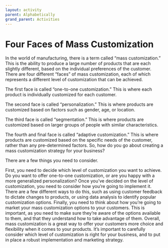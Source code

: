 ```yaml
---
layout: activity
parent: Alphabetically
grand_parent: Activities
---
```


# Four Faces of Mass Customization

In the world of manufacturing, there is a term called “mass customization.” This is the ability to produce a large number of products that are each slightly different, based on the individual preferences of the customer. There are four different “faces” of mass customization, each of which represents a different level of customization that can be achieved. 

The first face is called “one-to-one customization.” This is where each product is individually customized for each customer. 

The second face is called “personalization.” This is where products are customized based on factors such as gender, age, or location. 

The third face is called “segmentation.” This is where products are customized based on larger groups of people with similar characteristics. 

The fourth and final face is called “adaptive customization.” This is where products are customized based on the specific needs of the customer, rather than any pre-determined factors. So, how do you go about creating a mass customization strategy for your business? 

There are a few things you need to consider. 

First, you need to decide which level of customization you want to achieve. Do you want to offer one-to-one customization, or are you happy with a more generalized personalization? Once you’ve decided on the level of customization, you need to consider how you’re going to implement it. There are a few different ways to do this, such as using customer feedback to dictate changes to products, or using data analysis to identify popular customization options. Finally, you need to think about how you’re going to market your mass customization options to your customers. This is important, as you need to make sure they’re aware of the options available to them, and that they understand how to take advantage of them. Overall, mass customization is a great way to offer your customers more choice and flexibility when it comes to your products. It’s important to carefully consider which level of customization is right for your business, and to put in place a robust implementation and marketing strategy.
